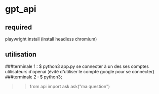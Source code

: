 # gpt_api
  
## required

playwright install (install headless chromium)

## utilisation

###terminale 1 :
$ python3  app.py
se connecter à un des ses comptes utilisateurs d'openai (évité d'utiliser le compte google pour se connecter)
###terminale 2 :
$ python3;
>> from api import ask
>> ask("ma question")
